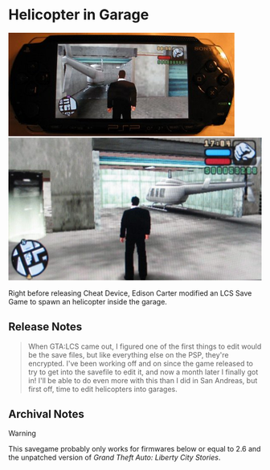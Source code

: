 # Helicopter in Garage

![Heli In Garage 1](../../../Pictures/HeliInGarage1.jpg)
![Heli In Garage 2](../../../Pictures/HeliInGarage2.jpg)

Right before releasing Cheat Device, Edison Carter modified an LCS Save Game to spawn an helicopter inside the garage.

## Release Notes
> When GTA:LCS came out, I figured one of the first things to edit would be the save files, but like everything else on the PSP, they're encrypted. I've been working off and on since the game released to try to get into the savefile to edit it, and now a month later I finally got in! I'll be able to do even more with this than I did in San Andreas, but first off, time to edit helicopters into garages.

## Archival Notes
> [!WARNING]
> This savegame probably only works for firmwares below or equal to 2.6 and the unpatched version of _Grand Theft Auto: Liberty City Stories_.